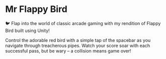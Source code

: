 # Mr Flappy Bird
 🐦 Flap into the world of classic arcade gaming with my rendition of Flappy Bird built using Unity!
 
Control the adorable red bird with a simple tap of the spacebar as you navigate through treacherous pipes. Watch your score soar with each successful pass, but be wary – a collision means game over!

